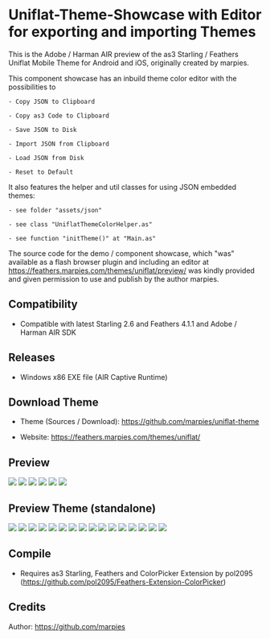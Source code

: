 # Uniflat-Theme-Showcase with Editor for exporting and importing Themes

This is the Adobe / Harman AIR preview of the as3 Starling / Feathers Uniflat Mobile Theme for Android and iOS,
originally created by marpies.

This component showcase has an inbuild theme color editor with the possibilities to

    - Copy JSON to Clipboard
    
    - Copy as3 Code to Clipboard

    - Save JSON to Disk

    - Import JSON from Clipboard

    - Load JSON from Disk

    - Reset to Default

It also features the helper and util classes for using JSON embedded themes:

    - see folder "assets/json"

    - see class "UniflatThemeColorHelper.as" 

    - see function "initTheme()" at "Main.as"

The source code for the demo / component showcase, which "was" available as a flash browser plugin and including an
editor at https://feathers.marpies.com/themes/uniflat/preview/ was kindly provided and given permission to use and
publish by the author marpies.

## Compatibility

- Compatible with latest Starling 2.6 and Feathers 4.1.1 and Adobe / Harman AIR SDK

## Releases

- Windows x86 EXE file (AIR Captive Runtime)

## Download Theme

- Theme (Sources / Download): https://github.com/marpies/uniflat-theme

- Website: https://feathers.marpies.com/themes/uniflat/

## Preview

![](preview/Editor01.png?raw=true)
![](preview/Editor02.png?raw=true)
![](preview/Editor03.png?raw=true)
![](preview/Editor04.png?raw=true)
![](preview/Editor05.png?raw=true)
![](preview/Editor06.png?raw=true)

## Preview Theme (standalone)

![](preview/Screenshot00.png?raw=true)
![](preview/Screenshot01.png?raw=true)
![](preview/Screenshot02.png?raw=true)
![](preview/Screenshot03.png?raw=true)
![](preview/Screenshot04.png?raw=true)
![](preview/Screenshot05.png?raw=true)
![](preview/Screenshot06.png?raw=true)
![](preview/Screenshot07.png?raw=true)
![](preview/Screenshot08.png?raw=true)
![](preview/Screenshot09.png?raw=true)
![](preview/Screenshot10.png?raw=true)
![](preview/Screenshot11.png?raw=true)
![](preview/Screenshot12.png?raw=true)
![](preview/Screenshot13.png?raw=true)
![](preview/Screenshot14.png?raw=true)
![](preview/Screenshot15.png?raw=true)

## Compile

- Requires as3 Starling, Feathers and ColorPicker Extension by
  pol2095 (https://github.com/pol2095/Feathers-Extension-ColorPicker)

## Credits

Author: https://github.com/marpies



